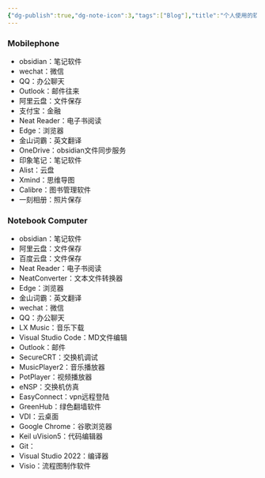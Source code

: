 ```yaml
---
{"dg-publish":true,"dg-note-icon":3,"tags":["Blog"],"title":"个人使用的软件","permalink":"/🌑Journal_手札/严选/在用软件/","dgPassFrontmatter":true,"noteIcon":3,"created":"2024-08-26T08:05:36.997+08:00","updated":"2024-09-19T22:05:42.095+08:00"}
---
```


### Mobilephone
- obsidian：笔记软件
- wechat：微信
- QQ：办公聊天
- Outlook：邮件往来
- 阿里云盘：文件保存
- 支付宝：金融
- Neat Reader：电子书阅读
- Edge：浏览器
- 金山词霸：英文翻译
- OneDrive：obsidian文件同步服务
- 印象笔记：笔记软件
- Alist：云盘
- Xmind：思维导图
- Calibre：图书管理软件
- 一刻相册：照片保存
### Notebook Computer
- obsidian：笔记软件
- 阿里云盘：文件保存
- 百度云盘：文件保存
- Neat Reader：电子书阅读
- NeatConverter：文本文件转换器
- Edge：浏览器
- 金山词霸：英文翻译
- wechat：微信
- QQ：办公聊天
- LX Music：音乐下载
- Visual Studio Code：MD文件编辑
- Outlook：邮件
- SecureCRT：交换机调试
- MusicPlayer2：音乐播放器
- PotPlayer：视频播放器
- eNSP：交换机仿真
- EasyConnect：vpn远程登陆
- GreenHub：绿色翻墙软件
- VDI：云桌面
- Google Chrome：谷歌浏览器
- Keil uVision5：代码编辑器
- Git：
- Visual Studio 2022：编译器
- Visio：流程图制作软件

